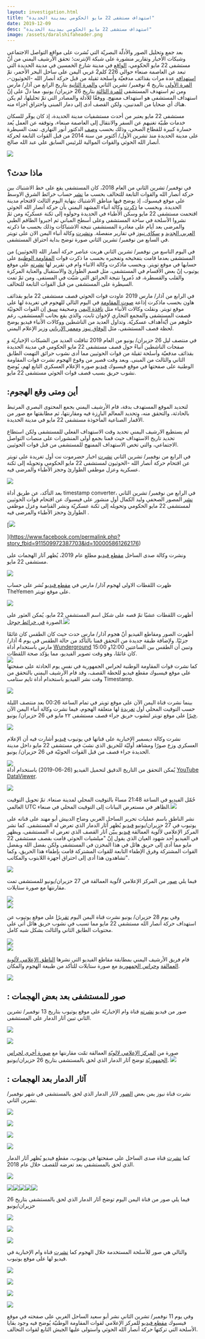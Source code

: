 ```yaml
---
layout: investigation.html
title: "استهداف مستشفى 22 مايو الحكومي بمدينة الحديدة"
date: 2019-12-09
desc: "استهداف مستشفى 22 مايو الحكومي بمدينة الحديدة"
image: /assets/daralshifaheader.png
---
```



بعد جمع وتحليل الصور والأدلّة البصريّة التي نُشرت على مواقع التواصل الاجتماعي وشبكات الأخبار وتقارير منشورة على شبكة الإنترنت؛ تحقق الأرشيف اليمني من أنّ مستشفى 22 مايو الحكومي، [الواقع](https://goo.gl/maps/Mm1QeU1hEjPiy1ds5) في مدينة شارع الخمسين في مدينة الحديدة التي تبعد عن العاصمة صنعاء حوالي 226 كلم2 غربي اليمن على ساحل البحر الأحمر، تمّ [استهدافه](https://alamalika.net/site/2019/06/27/%D8%B4%D8%A7%D9%87%D8%AF-%D8%A8%D8%A7%D9%84%D9%81%D9%8A%D8%AF%D9%8A%D9%88-%D9%82%D8%B5%D9%81-%D9%85%D8%AF%D9%81%D8%B9%D9%8A-%D9%84%D9%85%D9%84%D9%8A%D8%B4%D9%8A%D8%A7%D8%AA-%D8%A7%D9%84%D8%AD%D9%88/) عدة مرات بقذائف مدفعيّة وأسلحة ثقيلة من قبل حركة أنصار الله -الحوثيون-، [المرة الأولى](https://www.alaraby.co.uk/society/2018/11/7/%D8%A7%D9%84%D8%AD%D9%88%D8%AB%D9%8A%D9%88%D9%86-%D9%8A%D8%B9%D8%B7%D9%84%D9%88%D9%86-%D8%A7%D9%84%D8%B9%D9%85%D9%84-%D8%A8%D9%85%D8%B3%D8%AA%D8%B4%D9%81%D9%89-22-%D9%85%D8%A7%D9%8A%D9%88-%D9%81%D9%8A-%D8%A7%D9%84%D8%AD%D8%AF%D9%8A%D8%AF%D8%A9) بتاريخ 4 نوفمبر/ تشرين الثاني [والمرة الثانية](https://www.alarabiya.net/ar/arab-and-world/yemen/2019/03/05/%D8%A8%D8%A7%D9%84%D9%81%D9%8A%D8%AF%D9%8A%D9%88-%D8%A7%D9%84%D8%AD%D9%88%D8%AB%D9%8A-%D9%8A%D9%82%D8%B5%D9%81-%D9%85%D8%B3%D8%AA%D8%B4%D9%81%D9%89-%D9%88%D9%85%D9%86%D8%B4%D8%A2%D8%AA-%D9%85%D8%AF%D9%86%D9%8A%D8%A9-%D8%A8%D8%A7%D9%84%D8%AD%D8%AF%D9%8A%D8%AF%D8%A9) بتاريخ الرابع من آذار/ مارس ومن ثم استهدف المستشفى [للمرة الثالثة](https://almashhadalaraby.com/news/101248) بتاريخ 26 حزيران/ يونيو، مما دلّ على إنّ استهداف المستشفى هو استهداف ممنهج. ووفقًا للأدلة والمصادر التي تمّ تحليلها، لم يكن هناك أي ضحايا من المدنيين، ولكن القصف أدى إلى دمار المبنى واحتراق أجزاء منه.



مستشفى 22 مايو يعتبر من أحدث مستشفيات مدينة الحديدة، إذ كان يوفّر للسكان خدمات طبيّة تغنيهم عن السفر والانتقال إلى العاصمة صنعاء، وتوقفه عن العمل يُعد خسارة كبيرة للقطاع الصحي، وذلك بحسب [وصف](https://www.alaraby.co.uk/society/2018/11/7/%D8%A7%D9%84%D8%AD%D9%88%D8%AB%D9%8A%D9%88%D9%86-%D9%8A%D8%B9%D8%B7%D9%84%D9%88%D9%86-%D8%A7%D9%84%D8%B9%D9%85%D9%84-%D8%A8%D9%85%D8%B3%D8%AA%D8%B4%D9%81%D9%89-22-%D9%85%D8%A7%D9%8A%D9%88-%D9%81%D9%8A-%D8%A7%D9%84%D8%AD%D8%AF%D9%8A%D8%AF%D8%A9) الدكتور أنور النهاري. تمت السيطرة على مدينة الحديدة منذ تشرين الأول/ أكتوبر من سنة 2014 من قبل القوات التابعة لحركة أنصار الله الحوثي والقوات الموالية للرئيس السابق علي عبد الله صالح.




![](https://lh4.googleusercontent.com/NW-DsstQ_xpV_FCrn-S70fk29H8NUB0SzeJruf1UN-WEUUNwAW5yHCFjfJNHB_3MF3L-d7OxVDkhM1LIcZ6zpNS141OOgqnlM07EurpNCNxT-tauROLPB2-aY9dQ5fqgpM36RiBe)



## ماذا حدث؟

في نوفمبر/ تشرين الثاني من العام 2018، كان المستشفى يقع على خط الاشتباك بين حركة أنصار الله والقوات التابعة للتحالف بحسب ما [نشر](https://www.facebook.com/2003991922972471/photos/a.2004000942971569/2005934659444864/?type=3&theater) حساب خرائط الشرق الاوسط على موقع فيسبوك، إذ يوضح فيها مناطق الاشتباك بنهاية اليوم الثالث لاقتحام مدينة الحديدة. وبحسب ما [ذكرت](https://www.almashhad-alyemeni.com/121640) وكالة أنباء المشهد اليمني بأن حركة أنصار الله الحوثي اقتحمت مستشفى 22 مايو وسكن الأطباء في الحديدة وحولوه إلى ثكنة عسكريّة ومن ثمّ نشروا الأسلحة في ساحة المستشفى وعلى أسطح المباني ثم اجبروا الطاقم الطبي والمرضى بعد أيام على مغادرة المستشفى نتيجة الاشتباكات وذلك بحسب ما ذكرته [العربي الجديد](https://www.alaraby.co.uk/society/2018/11/7/%D8%A7%D9%84%D8%AD%D9%88%D8%AB%D9%8A%D9%88%D9%86-%D9%8A%D8%B9%D8%B7%D9%84%D9%88%D9%86-%D8%A7%D9%84%D8%B9%D9%85%D9%84-%D8%A8%D9%85%D8%B3%D8%AA%D8%B4%D9%81%D9%89-22-%D9%85%D8%A7%D9%8A%D9%88-%D9%81%D9%8A-%D8%A7%D9%84%D8%AD%D8%AF%D9%8A%D8%AF%D8%A9) و [سكاي نيوز](https://twitter.com/skynewsarabia/status/1060527357885173760?s=20) في تقارير منفصلة. [ونشرت](https://twitter.com/ALyemennow/status/1060232769765363712?s=20) وكالة أنباء اليمن الان على تويتر في السابع من نوفمبر/ تشرين الثاني صورة توضح بداية احتراق المستشفى.



في اليوم التاسع من نوفمبر/ تشرين الثاني هربت عناصر حركة أنصار الله (الحوثيين) من المستشفى بعدما قامت بتفخيخه وتفجيره بحسب ما ذكرت قوات [المقاومة الوطنية](https://twitter.com/nrfyemen/status/1060817123092631553) على حسابها في موقع تويتر. وبحسب ماذكرت وكالة الانباء وام في تقرير لها [نشرته](https://www.youtube.com/watch?v=_pjxbwAhzKQ) على موقع يوتيوب إنّ بعض الأقسام في المستشفى، مثل قسم الطوارئ والاستقبال والعناية المركزة والقلب والقسطرة، قد دُمروا نتيجة الحرائق التي شبّت في المستفى. ومن ثمّ تمت السيطرة على المستشفى من قبل القوات التابعة للتحالف.



في الرابع من آذار/ مارس 2019 عاودت قوات الحوثي قصف مستشفى 22 مايو بقذائف هاون بحسب ماذكرت إذاعة [صوت المقاومة](https://twitter.com/XWqqRz86cehCgGQ/status/1102997640604725252?s=20) في اليوم التالي للهجوم في تغريدة لها على موقع تويتر. ونقلت وكالات الأنباء مثل [نافذة اليمن](https://yemen-window.com/posts/81914) وصحيفة [سبق](https://sabq.org/YHvJkh) إن القوات الحوثيّة قصفت المستشفى والمجمع التجاري لإخوان ثابت، والذي يقع بجانب المستشفى، رغم خلوهم من أيّةأهداف عسكريّة. وتداول العديد من الناشطين ووكالات الأنباء فيديو يوضح لحظة قصف المستشفى، مثل [الوفاق نيوز](https://t.co/WCUFNnYxe2?amp=1) و[معمر الإرياني](https://twitter.com/ERYANIM/status/1103317410411659265?s=20) وزير الإعلام اليمني.



في منتصف ليل 26 حزيران/ يونيو من العام 2019 تناقلت العديد من الشبكات الإخباريّة و صفحات الناشطين أنباءً حول قصف مستشفى 22 مايو الحكومي في مدينة الحديدة بقذائف مدفعيّة وأسلحة ثقيلة من قوات الحوثيين مما أدى نشوب حرائق التهمت الطابق الثاني والثالث من المبنى. وبعد وقت قصير من وقوع الهجوم نشرت قوات المقاومة الوطنية على صفحتها في موقع فيسبوك [فيديو](https://www.facebook.com/nrfye/posts/703004470119950) صوره الإعلام العسكري التابع لهم، يُوضح نشوب حريق بسبب قصف قوات الحوثي مستشفى 22 مايو.




## :أين ومتى وقع الهجوم

لتحديد الموقع المستهدف بدقة، قام الأرشيف اليمني بجمع المحتوى البصري المرتبط بالحادثة، والتحقق منه، وتحديد المعالم البارزة فيه ومقارنتها، ثم مطابقتها مع صور من الأقمار الصناعية المأخوذة مستشفى 22 مايو في مدينة الحديدة.  

لم يستطيع الارشيف اليمني تحديد وقت الاستهداف الفعلي للمستشفى ولكن استطاع تحديد تاريخ الاستهداف حيث قمنا بجمع أولى المنشورات على منصات التواصل الاجتماعي، والتي تخص الاستهداف الممنهج للمستشفى من قبل قوات الحوثيين.


في الرابع من نوفمبر/ تشرين الثاني [نشرت](https://twitter.com/7adramout_net/status/1059145789031628800?s=20) اخبار حضرموت نت أول تغريدة على تويتر عن اقتحام حركة أنصار الله -الحوثيون لمستشفى 22 مايو الحكومي وتحويله إلى ثكنة عسكرية وعزل موظفي الطوارئ وحجز الأطباء والمرضى فيه.  

![](https://lh5.googleusercontent.com/mtMT_6EE6Q00e221AXsMlwzDasC_DYF5r5o53uAe6g4ojdOCFMF376nZ6euAZhYZXIdZ1qojVzdxzNKHnE88Uvhws8bPlG3Zr9p1VeK9zv46wZdVyfghAJqrxXFuBDMos7CaRyAH)

بعد التأكد، عن طريق أداة timestamp converter، في الرابع من نوفمبر/ تشرين الثاني [نشر](https://www.facebook.com/permalink.php?story_fbid=911509972387703&id=100005861262176) المصور الصحفي وليد الكمال أول منشور على فيسبوك عن اقتحام قوات الحوثيين لمستشفى 22 مايو الحكومي وتحويله إلى ثكنة عسكريّة ونشر القناصة وعزل موظفي الطوارئ وحجز الأطباء والمرضى فيه .  

[![](https://lh6.googleusercontent.com/Fs1PtG_C7pIno5HsvXabKW29s8VMzD44iX54PjF-AGm8A9rWMV5I7lEVdlQUSVj-1Vr4buW3jHySanPPhNRt1TYz3SSF6SNVK3gq9GQ7_53Cj4x6o-Vd26gE9R5SRA8JPB3k_RVY)  


](https://www.facebook.com/permalink.php?story_fbid=911509972387703&id=100005861262176)

ونشرت وكالة صدى الساحل [مقطع فيديو](https://www.youtube.com/watch?v=PV2mQk-RedI&t=22s) مطلع عام 2019، يُظهر آثار الهجمات على مستشفى 22 مايو.


![](https://lh4.googleusercontent.com/a42qO7l_4Du1bwMeoJcl2SC9i1MpLSKRQ383abcdwoIEAcDJ1of-I7yedOISknnuYUCbCgy3SHKd3-y5RQq1p5jPS8agax58CoZRWe0kR8dMM40vTbQ73BpJYsBaTHNL4zJtyEWr)  





ظهرت اللقطات الاولى لهجوم آذار/ مارس في [مقطع فيديو](https://twitter.com/ElYemenNews/status/1103229476505305088?s=20) نُشر على حساب TheYemen على موقع تويتر.


![](https://lh3.googleusercontent.com/sMRD_PdV-1tz-bR5mm8FUN4-G8b4CsyTBWMom0PRiQVgpjPY-qPqH4k_KypW4RSvLEgUKcrUk9HtVtrxszzWUBcFxNzhQuHsoEdd0rL2nYk9WBrYIIslVdsxuP29P4TBjiMeXpGT)  


أظهرت اللقطات عشبًا تمّ قصه على شكل اسم المستشفى 22 مايو، يُمكن العثور على الصورة [في خرائط جوجل](https://www.google.com/maps/place/%D9%85%D8%B3%D8%AA%D8%B4%D9%81%D9%89+22+%D9%85%D8%A7%D9%8A%D9%88%E2%80%AD/@14.7890754,43.0025258,3a,75y,90t/data=!3m8!1e2!3m6!1sAF1QipOMMESiHcpr8dZ6Hh0yD4XXuEtYqc3pEsOE6pT6!2e10!3e12!6shttps:%2F%2Flh5.googleusercontent.com%2Fp%2FAF1QipOMMESiHcpr8dZ6Hh0yD4XXuEtYqc3pEsOE6pT6%3Dw203-h152-k-no!7i3264!8i2448!4m5!3m4!1s0x16053b5ef48f0637:0xb5e9110a5bb284af!8m2!3d14.7890751!4d43.0025261#).![](https://lh4.googleusercontent.com/vAP8dkJZGI5oni93Con7VawLjeCHPPo4-EZLzwPnkqbFfJcfJrpZtlBreIXZnRyToBpODiMMOEjNK1xkV0GEliGgJxmD15HAduk5s9zxrfePToo1qZ8n6qFsME-ikw1Z_xRqdzci)  


أظهرت الصور ومقاطع الفيديو أنّ هجوم آذار/ مارس حدث حيث كان الطقس كان غائمًا جزئيًا. ولإضافة طبقة جديدة من التحقق قمنا بالتأكد من حالة الطقس في يوم 4 آذار/ مارس باستخدام أداة [Wunderground](https://www.wunderground.com/history/daily/OYHD/date/2019-3-4https://www.wunderground.com/history/daily/OYHD/date/2019-3-4) وتبين أن الطقس بين الساعتين 12:00و 15:00 كان غائمًا، وهو وقت تصوير الفيديو، مما يؤكد صحة اللقطات.  
![](https://lh3.googleusercontent.com/6CGZ12u7GtZG88TfQuAfvvK3e_hnyhaKrRqT0oP5cCMfJi8A398p-4BiJN79wtO05C5uC0TWw04r_CnHfFaW_DXhwUi67juMd-hUx1ZoHtiJxYscgSvaQKeSHp_AkjIntStfvGTD)  
كما نشرت قوات المقاومة الوطنية لحراس الجمهورية في نفس يوم الحادثة على صفحتها على موقع فيسبوك مقطع فيديو للحظة القصف، وقد قام الأرشيف اليمني بالتحقق من وقت نشر الفيديو باستخدام أداة تايم ستامب Timestamp.



[![](https://lh6.googleusercontent.com/PuojraNxrcQBL9bvhLCwcEvnpAeYvNi9nY2fmM9Q35bhFsmQdJ0pOqwnA60WBzKM2Gtgc1AOZP-TC-tFZLeEbXdbQLi1yAU0IZxGuwzMsfBcTYHFBVHoWWt-X0ou5cnUAWdZihHU)](https://www.facebook.com/nrfye/posts/703004470119950)



بينما نشرت قناة اليمن الآن على موقع تويتر في تمام الساعة 00:26 بعد منتصف الليلة حسب التوقيت المحلي أول [تغريدة](https://twitter.com/yementdy/status/1143994014796046336) لها متعلقة الهجوم، فيما نشرت وكالة أنباء اليمن الآن [خبرًا](https://twitter.com/ALyemennow/status/1144002061182414848) على موقع تويتر لنشوب حريق جراء قصف مستشفى ٢٢ مايو في 26 حزيران/ يونيو.


![](https://lh3.googleusercontent.com/3JS-UElqF8ITFmYTLj8zioz2E1UZKlz4nwbhJIcdzCSVTh21kMXTcY6B46pp5UoKSJ3BHRDzxh7Mt6t-VZsr2Wx3BMhVOcKFEOQn938wPQzlib8SbHt0pTQb4EBn6V0t5nlce-Lg)  




نشرت وكالة ديسمبر الإخبارية على قناتها في يوتيوب [فيديو](https://youtu.be/3FTxfb2oKkU) أشارت فيه أن الإعلام العسكري وزع صورًا ومشاهد أوليّة للحريق الذي نشبَ في مستشفى 22 مايو داخل مدينة الحديدة جراء قصف من قبل القوات الحوثيّة في 26 حزيران/ يونيو.  

![](https://lh3.googleusercontent.com/gryycFt0knafqdon36cMNz87PHbu_QIhp9ZrgvkSPUJsbLQpd3r79mpP3eFQYNbZ6mTFgs4cE605rSrE7UIXo0l2e6HlxvDYtLDkoPI60r-5tlFE2qhho9y-mcd-QCKBdaEjYMUz)  
يُمكن التحقق من التاريخ الدقيق لتحميل الفيديو (26-06-2019) باستخدام أداة [YouTube DataViewer](https://citizenevidence.amnestyusa.org/).




![](https://lh4.googleusercontent.com/O3JGH311zj5niJTBwNj5e_68QTIEzV-ffB8_Nl4Ait05YFKREtCruO-JcKO6dMGId_f82CB7U1KQrHZhy-k4VmOTFY4kXG5PRF17oF0Y77Wzudj9z6O7JVkNbBMTst8afnPORROw)  

حُمّل الفيديو في الساعة 21:48 مساءً بالتوقيت المحلي لمدينة صنعاء. تمّ تحويل التوقيت العالمي UTC الظاهر في مستعرض البيانات إلى التوقيت المحلي في صنعاء.![](https://lh4.googleusercontent.com/zImozpUexPn5pnAdDZ2avIYjoWIGSeVaLAC9s4FSepG9VGFIwXqerIFYhh-lq-_UVUNDDXWwZ-cuvN6uSLSq77dKWOcV2iKg6JF_uDi1TiW_S0YdEPqNgvd2-uSMiVfkmhSGxQid)


نشر الناطق باسم عمليات تحرير الساحل الغربي وضاح الدبيش أبو مهند على قناته على يوتيوب في 27 حزيران/يونيو [فيديو](https://www.youtube.com/watch?v=Kq3ZfIP7D2w) يُظهر آثار الدمار الذي تعرض له المستشفى. كما نشر المركز الإعلامي لألوية العمالقة [فيديو](https://alamalika.net/site/2019/06/27/%D8%B4%D8%A7%D9%87%D8%AF-%D8%A8%D8%A7%D9%84%D9%81%D9%8A%D8%AF%D9%8A%D9%88-%D9%82%D8%B5%D9%81-%D9%85%D8%AF%D9%81%D8%B9%D9%8A-%D9%84%D9%85%D9%84%D9%8A%D8%B4%D9%8A%D8%A7%D8%AA-%D8%A7%D9%84%D8%AD%D9%88/) يبيّن آثار القصف الذي تعرض له المستشفى، ويظهر في الفيديو أحد شهود العيان الذي يقول إنّ "ميلشيات الحوثي قامت بقصف مستشفى 22 مايو مما أدى إلى حريق هائل في هذا المخزن في المستشفى ولكن بفضل الله وبفضل القوات المشتركة وفرق الإطفاء التابعة للقوات المشتركة قامت بإطفاء هذا الحريق، وكما تشاهدون هذا أدى إلى احتراق أجهزة اللابتوب والمكاتب".


![](https://lh4.googleusercontent.com/cKHY0tJVQh49oYJiQc0zIdeYBrrTBo_9uSqgDfuB4DNSiV6YHOGw7lAziDXfLwhPLrgjLmz8coFA4Xaqd4p2PUeindeIGuehQttNDVYB9VtqJJ4X-ap2hD30763SAMELB1Q_nDJ6)

فيما يلي [صور](https://www.youtube.com/watch?v=Kq3ZfIP7D2w) من المركز الإعلامي لألوية العمالقة في 27 حزيران/يونيو للمستشفى تمت مقارنتها مع صورة ستايلات.


![](https://lh3.googleusercontent.com/Ch3mBcsUsucLY08U5bc-_qo2I3r5Lssq_PdV1qArh5nMQu9-O52qHEj19IX-julerx8dAVpssxSWMkv-9AHwnZgWd7IBaB8V5-enoCtuycJ-IsfaQIkDIMBZp8FMYK_TuqrFBquM)  
![](https://lh4.googleusercontent.com/IPPXCOIqFjqLIAQl0EEjEaYKOde-N6EI6AZg5csXBOre9AaXt0K7wgSXlB_LdTPHa0NymeG6HlQNTcf1NWPrd2T6SVWMiE4wXL6UOizjxfsjAFLaTp8qBhi4MN3LV6yGXjAlkqV_)  

وفي يوم 28 حزيران/ يونيو نشرت قناة اليمن اليوم [تقريرًا](https://www.youtube.com/watch?v=ufUAyoOD9Hc) على موقع يوتيوب عن استهداف حركة أنصار الله مستشفى 22 مايو مما تسبب في نشوب حريق هائل أتى على محتويات الطابق الثاني والثالث بشكل شبه كامل.


[![](https://lh3.googleusercontent.com/nZ_17YdPc8Y8RgUyB0FVkDkFRSqd9eb0rUjrnTVC1RRqpoJpep9U0f_I6gM-3-_bicTbtxdb807IG6FY9wwfCAseOvXTVZol25je7v92Ku-qT2YXKquh7lLowwBMozjeRnkdoPXl)  
](https://youtu.be/ufUAyoOD9Hc)![](https://lh4.googleusercontent.com/ulraHA56Ys1jKZrkSXi2G1pjp0fQdvdGp6nFF1AIY77q2bio5qx0Re-M3UPa4dfHDur4DTpY1FeKT52ekdYtJ_DAt3H41L_gH2tSQVlCI-8wXUPZ2gAJv_tLIPi_uUWbak2FAuCh)



قام فريق الأرشيف اليمني بمطابقة مقاطع الفيديو التي نشرها [الناطق الإعلامي لألوية العمالقة](https://www.youtube.com/watch?v=Kq3ZfIP7D2w) و[حراس الجمهورية](https://www.youtube.com/watch?v=3FTxfb2oKkU&feature=youtu.be) مع صورة ستايلات للتأكد من طبيعة الهجوم والمكان.



![](https://lh3.googleusercontent.com/mP0Im1Hfu3YiSaqMD-BqIhgLPvR6aAsbvwIpm1pcaVUwNL0cjRjMoIqRq6INn5Mry-y-FaRAGd2BEukRJ-aHHkZGM1yASeeDKHTTSGCrkkDxhwP2SuGyRX4s6oIaOgp04i9gOJMH)  



## : صور للمستشفى بعد بعض الهجمات

صور من فيديو [نشرته](https://www.youtube.com/watch?v=_pjxbwAhzKQ) قناة وام الإخباريّة على موقع يوتيوب بتاريخ 13 نوفمبر/ تشرين الثاني تبين آثار الدمار على المستشفى.



[![](https://lh5.googleusercontent.com/72b9HvcHS2ztbn_7GxpXWd7mE7Iy8kjAixyTW-umlEe2lMZHXG_qLGoNt6xNEAnQWJ2bCha-E37nZuxgM8yP8iqiAEGOTZMWW5VpOKNqPFjIGO00osQn0SHhfWXUluFhiUHyZAVA)](https://www.youtube.com/watch?v=_pjxbwAhzKQ)



![](https://lh4.googleusercontent.com/PAT-gN3H6UcciBy3Iv-zg847pEdz8djocI80-QDKQuVsolfaqHDEdzYOvmfXnHrKhN_iYpgbj76_1CcR6Ov4hdVCx_Kyjj0dLrN5wFgqbgQSw5Dv6MAXKzQUhKCHymPDtgQtfe97)


صورة من [المركز الإعلامي لالويّة](https://alamalika.net/site/2019/06/27/%D8%B4%D8%A7%D9%87%D8%AF-%D8%A8%D8%A7%D9%84%D9%81%D9%8A%D8%AF%D9%8A%D9%88-%D9%82%D8%B5%D9%81-%D9%85%D8%AF%D9%81%D8%B9%D9%8A-%D9%84%D9%85%D9%84%D9%8A%D8%B4%D9%8A%D8%A7%D8%AA-%D8%A7%D9%84%D8%AD%D9%88/) العمالقة تمّت مقارنتها مع [صورة أخرى لحراس الجمهوريّة](https://republicanyemen.net/archives/18990) توضح آثار الدمار الذي لحق بالمستشفى بتاريخ 26 حزيران/يونيو.
![](https://lh6.googleusercontent.com/q7V22aWADoyKRIgpUWabZh7ssspr1uXdAUal0CQkSWgFLQnxLIGPK5pgZGneyU0VeHAfPlNmRLlKbyEXZE1Biysbz7BsAriHWbX-5kJd-s5ecgDV_t_vGuPb0FKp2Cpu-NxzrPBo)




## : آثار الدمار بعد الهجمات

نشرت قناة نيوز يمن بعض [الصور](https://www.newsyemen.net/new/35572) لآثار الدمار الذي لحق بالمستشفى في شهر نوفمبر/ تشرين الثاني.

[![](https://lh6.googleusercontent.com/PcefYRq6V0eiGymz_sZ_AHaOI8rBnrWZltaz7uMiEJz1TaV5XxsO21iZ9JzTUa6vIIMGLFsbfXJlB9RGyxZvYFuS3GUcH_AOQ7q2WkyeHfA67eHHjazo9Yt8nmbOOrqUkqUt7ybh)](https://www.newsyemen.net/new/35572)



[![](https://lh4.googleusercontent.com/zK4c-O0U1IGvzeu-4yaxIo4t3gDlvznZGMAeSutZ9VRELkmXBDMWQhIXd4531TS4ud9MUoS8n-ITQmLtt_qJ4z7lhaykib1HJ9jiYbE33bab0Q6ZlcCkwFKqJAgIOfzZqEjvWFLz)](https://www.newsyemen.net/new/35572)



[![](https://lh6.googleusercontent.com/bdwSVyxWeKZ9yvu996UuXPF4AxKjHD7549HdwFG1AfLB1mSRoGN9e029iJfQJqHYpVmcYlAgFkH-_V0RkIbCLSbl5Em3VQ_edcYsS7JshBJW3CIwu2FLALO2ZnuxuSI8f9EX5mGe)](https://www.newsyemen.net/new/35572)





[![](https://lh3.googleusercontent.com/6CWVctW1xdoG5DQSqV_-zY0Er1JdfmixeyqMOLW0dfTdJz5LCpdvOSkoLOJl7anNFyw77dgTHhJ47mN0nx0S0BlthO8aqHYjVIen8HJbcmPQL5sQipqjoxONGiInhRf30jSkazPV)](https://www.newsyemen.net/new/35572)



كما [نشرت](https://www.youtube.com/watch?v=PV2mQk-RedI) قناة صدى الساحل على صفحتها في يوتيوب، مقطع فيديو يُظهر آثار الدمار الذي لحق بالمستشفى بعد تعرضه للقصف خلال عام 2018.  


[![](https://lh4.googleusercontent.com/AsCNCYbWVSQZXbfj7rQYvBE2hjh9kDHqnYDnJpyJebdCSlAveSKs6Fm0cMWTkfIzaqgoh5jL7YlVRkrJHj2rmLjkz9dxKCGrsl1GgoBxMA-IXYdXYTxBBgnSUA6vs6RER9Fb3hr4)](https://www.youtube.com/watch?v=PV2mQk-RedI)

[![](https://lh6.googleusercontent.com/meh36yB6TepbVYLLgDUamcDa1tfPeWab44QrXq6VBj-7Os7zXL1jjAxBpC2BjByoVbKbFoATCLSil5yk5RxpbWT7XnLQ0BYFawtyjdu0RWmskbgXpSOZ__Y-e0HOP6l2UNYsC9UV)![](https://lh4.googleusercontent.com/W1ygRTY_Kog3PhKbasw0WPJkB9WCaGpWV6zSOcQjB6EHwY0nIxu4rAk2mQiO4ZWyfSi75ZOdSzxeNrqqdI7KGFjWRiVghvhqJUAz5AMfNZB8GZ7jthoaPbp3r4ubhoEQ9DazfE5n)![](https://lh3.googleusercontent.com/Dth6e9bcTSGx6nCN4LpY3QCbLOBUhOUWRmxQu8AOfsg6lPTBwK8U4RCO0e-ZAUSu4vPE5_W82edsLk-92QR7efVGCmLX6Hp7A0s-sdY6iNwTXGM6x3fiMkHNEn8yPNGnh2vjubjF)![](https://lh4.googleusercontent.com/xxbtOQ0IqnmNW3QWoSyJDEMhXxxBKAjFMF8_1vZtmtlHrPYx7ez3Jq_N3KPG5L3rRoIDK88i40_rhpP4hWjfIGyYrT01VKtPI10ju6UJjISpCWsnkOpgw1BCPDqBNUAwSWWQSXgH)![](https://lh6.googleusercontent.com/ns_fj5vtAngl_HyPu0j_0SFAWkggKNKR4NHm8xYXypNeY2wbNUgBQ0SEKNMZPGpcMznTNpAJt_nrjcNgwsyaH9uyRp8T4JtbbDVafY3hCT3bwdmCFHNrbCIa_zt3LQjROv9NxVuf)](https://www.youtube.com/watch?v=PV2mQk-RedI)



فيما يلي صور من قناة اليمن اليوم توضح آثار الدمار الذي لحق بالمستشفى بتاريخ 26 حزيران/يونيو



[![](https://lh5.googleusercontent.com/BMNDcT3Hi5hAhbrJ4ZrEoDcP8Ff4SD2ODer8yrnZi0rOzH-ic2eAEbh8nb-NARjr4pc-DcWwAb7LQwrDTgsktnbH3UmYK25uUiO6oFpTP3562ZNXFP1biRPpRcD9nLBNHW86TlYT)](https://youtu.be/ufUAyoOD9Hc)

[![](https://lh6.googleusercontent.com/uJItwgzTcWNsGkhaRlnXWWJmXP_k2wfQU2KUrLug0BqF-cjwtYiCiKloib22__4l8v1TIJ3QSKUixNyh9K5hUEcZ2qPsYJtFK7TrwI8gPQaW8Bn0gUkvQc1FZbFSRLYbE6orjLDs)](https://youtu.be/ufUAyoOD9Hc)

[![](https://lh5.googleusercontent.com/xvmkQuF7BBlbO-gzaZ-ouYXv1stV47dhmejywrmD-UgllXMsNeFlvCiwZUM8fTiHdYN7clBBy_qgI03At_p9FXgWQaUASDFoyxBpXaa8zlMlrqJtttaivruOy3Mbx-W3uQ5CTKRU)](https://youtu.be/ufUAyoOD9Hc)




والتالي هي صور للأسلحة المستخدمة خلال الهجوم كما [نشرت](https://www.youtube.com/watch?v=_pjxbwAhzKQ) قناة وام الإخبارية في فيديو لها على موقع يوتيوب.



![](https://lh4.googleusercontent.com/23S5Ca3pG8YAqLC5_NGT5HXHyzbdYTTBIPNpUam1SJ-XPdBhfXmKAIsSfHqeGW774ryuMa8y5Uc1a8HTC8cXmOY9YWkaQDrFQpm5kjw1aIYa1JipNX0hBMEPaCxFXpNuiNaDOdRA)

![](https://lh6.googleusercontent.com/vuDaWovKfQofl0sUzWRB6vt-EVHy5V9cP1LRrlSunhYYU5DvHmSJ4Qf2VlXFByvWOAS59BdCIDEenQVwZcBGT-O8eowAYCJuiZR5Aa2SIQfm-86unOKTqFMv0rsfLluK0m8Op-x2)

![](https://lh6.googleusercontent.com/0dyBxECr-HxS0zC8NIUl3SzYXID7_tENTXn1BBUg4P4rKauBsCeQJZ0zuyBCWJzota2NnqtqKY3b3D4z26bL6BI1mNxE3yV_eQklPC7IpmSqSUbpoCK3yoNSiDs8aTRruc2cxNYG)

![](https://lh6.googleusercontent.com/4T1hmb15wSFQtQVw0__9mJ4LsIEveILRg3pz9Wau2ELUlOgIPOYPf2Iy0EPHPdsT8AWj_3df-_oLXHc2aRtjBPH-KaChQAMHTyAcYTPJZ8m88AmNT1EpQzMNWYjqhU-6OCO-k5BM)




وفي يوم 11 نوفمبر/ تشرين الثاني نشر أبو سعيد الساحل الغربي على صفحته في موقع فيسبوك [مقطع فيديو](https://www.facebook.com/100029963136597/videos/111844356491002/) للمركز الإعلامي لقوات المقاومة الوطنيّة يُوضح فيه وجود بقايا الأسلحة التي تركتها حركة أنصار الله الحوثي واستولى عليها الجيش التابع لقوات التحالف.
